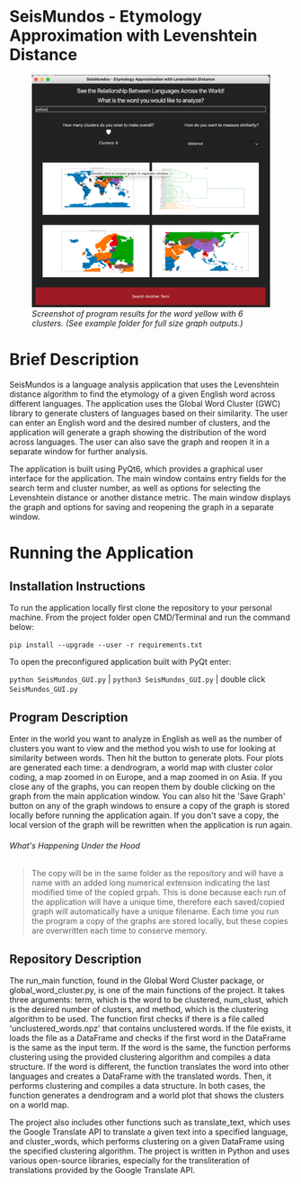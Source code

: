 # SeisMundos - Etymology Approximation with Levenshtein Distance
<figure>
  <img src="/example/seismundos_example.png">
  <figcaption><em>Screenshot of program results for the word yellow with 6 clusters. (See example folder for full size graph outputs.)</em></figcaption>
</figure>

# Brief Description

SeisMundos is a language analysis application that uses the Levenshtein distance algorithm to find the etymology of a given English word across different languages. The application uses the Global Word Cluster (GWC) library to generate clusters of languages based on their similarity. The user can enter an English word and the desired number of clusters, and the application will generate a graph showing the distribution of the word across languages. The user can also save the graph and reopen it in a separate window for further analysis.

The application is built using PyQt6, which provides a graphical user interface for the application. The main window contains entry fields for the search term and cluster number, as well as options for selecting the Levenshtein distance or another distance metric. The main window displays the graph and options for saving and reopening the graph in a separate window.

# Running the Application

## Installation Instructions

To run the application locally first clone the repository to your personal machine. From the project folder open CMD/Terminal and run the command below:

`pip install --upgrade --user -r requirements.txt`

To open the preconfigured application built with PyQt enter:

`python SeisMundos_GUI.py` | `python3 SeisMundos_GUI.py` | double click `SeisMundos_GUI.py`

## Program Description

Enter in the world you want to analyze in English as well as the number of clusters you want to view and the method you wish to use for looking at similarity between words. Then hit the button to generate plots. Four plots are generated each time: a dendrogram, a world map with cluster color coding, a map zoomed in on Europe, and a map zoomed in on Asia. If you close any of the graphs, you can reopen them by double clicking on the graph from the main application window. You can also hit the 'Save Graph' button on any of the graph windows to ensure a copy of the graph is stored locally before running the application again. If you don't save a copy, the local version of the graph will be rewritten when the application is run again. 

###### What's Happening Under the Hood

> The copy will be in the same folder as the repository and will have a name with an added long numerical extension indicating the last modified time of the copied grpah. This is done because each run of the application will have a unique time, therefore each saved/copied graph will automatically have a unique filename. Each time you run the program a copy of the graphs are stored locally, but these copies are overwritten each time to conserve memory.

## Repository Description

The run_main function, found in the Global Word Cluster package, or global_word_cluster.py, is one of the main functions of the project. It takes three arguments: term, which is the word to be clustered, num_clust, which is the desired number of clusters, and method, which is the clustering algorithm to be used. The function first checks if there is a file called 'unclustered_words.npz' that contains unclustered words. If the file exists, it loads the file as a DataFrame and checks if the first word in the DataFrame is the same as the input term. If the word is the same, the function performs clustering using the provided clustering algorithm and compiles a data structure. If the word is different, the function translates the word into other languages and creates a DataFrame with the translated words. Then, it performs clustering and compiles a data structure. In both cases, the function generates a dendrogram and a world plot that shows the clusters on a world map.

The project also includes other functions such as translate_text, which uses the Google Translate API to translate a given text into a specified language, and cluster_words, which performs clustering on a given DataFrame using the specified clustering algorithm. The project is written in Python and uses various open-source libraries, especially for the transliteration of translations provided by the Google Translate API.
